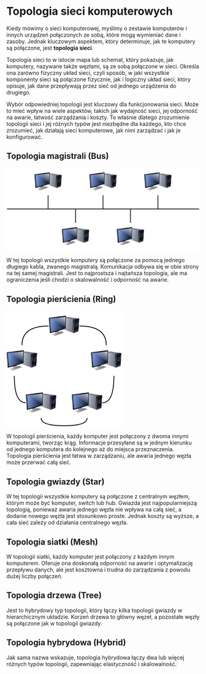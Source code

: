 # Topologia sieci komputerowych

Kiedy mówimy o sieci komputerowej, myślimy o zestawie komputerów i innych urządzeń połączonych ze sobą, które mogą wymieniać dane i zasoby. Jednak kluczowym aspektem, który determinuje, jak te komputery są połączone, jest **topologia sieci**.

Topologia sieci to w istocie mapa lub schemat, który pokazuje, jak komputery, nazywane także węzłami, są ze sobą połączone w sieci. Określa ona zarówno fizyczny układ sieci, czyli sposób, w jaki wszystkie komponenty sieci są połączone fizycznie, jak i logiczny układ sieci, który opisuje, jak dane przepływają przez sieć od jednego urządzenia do drugiego.

Wybór odpowiedniej topologii jest kluczowy dla funkcjonowania sieci. Może to mieć wpływ na wiele aspektów, takich jak wydajność sieci, jej odporność na awarie, łatwość zarządzania i koszty. To właśnie dlatego zrozumienie topologii sieci i jej różnych typów jest niezbędne dla każdego, kto chce zrozumieć, jak działają sieci komputerowe, jak nimi zarządzać i jak je konfigurować.

## Topologia magistrali (Bus)

![Topologia magistrali](../.gitbook/assets/bus_topology.png)

W tej topologii wszystkie komputery są połączone za pomocą jednego długiego kabla, zwanego magistralą. Komunikacja odbywa się w obie strony na tej samej magistrali. Jest to najprostsza i najtańsza topologia, ale ma ograniczenia jeśli chodzi o skalowalność i odporność na awarie.

## Topologia pierścienia (Ring)

![Topologia pierścienia](../.gitbook/assets/ring_topology.png)

W topologii pierścienia, każdy komputer jest połączony z dwoma innymi komputerami, tworząc krąg. Informacje przesyłane są w jednym kierunku od jednego komputera do kolejnego aż do miejsca przeznaczenia. Topologia pierścienia jest łatwa w zarządzaniu, ale awaria jednego węzła może przerwać całą sieć.

## Topologia gwiazdy (Star)

W tej topologii wszystkie komputery są połączone z centralnym węzłem, którym może być komputer, switch lub hub. Gwiazda jest najpopularniejszą topologią, ponieważ awaria jednego węzła nie wpływa na całą sieć, a dodanie nowego węzła jest stosunkowo proste. Jednak koszty są wyższe, a cała sieć zależy od działania centralnego węzła.

## Topologia siatki (Mesh)

W topologii siatki, każdy komputer jest połączony z każdym innym komputerem. Oferuje ona doskonałą odporność na awarie i optymalizację przepływu danych, ale jest kosztowna i trudna do zarządzania z powodu dużej liczby połączeń.

## Topologia drzewa (Tree)

Jest to hybrydowy typ topologii, który łączy kilka topologii gwiazdy w hierarchicznym układzie. Korzeń drzewa to główny węzeł, a pozostałe węzły są połączone jak w topologii gwiazdy.

## Topologia hybrydowa (Hybrid)

Jak sama nazwa wskazuje, topologia hybrydowa łączy dwa lub więcej różnych typów topologii, zapewniając elastyczność i skalowalność.
